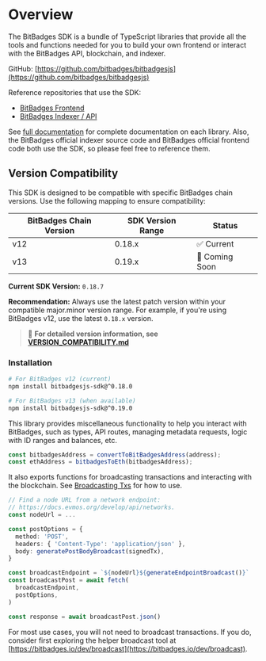 # Overview

The BitBadges SDK is a bundle of TypeScript libraries that provide all the tools and functions needed for you to build your own frontend or interact with the BitBadges API, blockchain, and indexer.

GitHub: [https://github.com/bitbadges/bitbadgesjs](https://github.com/bitbadges/bitbadgesjs)

Reference repositories that use the SDK:

- [BitBadges Frontend](https://github.com/BitBadges/bitbadges-frontend)
- [BitBadges Indexer / API](https://github.com/BitBadges/bitbadges-indexer)

See [full documentation](full-documentation.md) for complete documentation on each library. Also, the BitBadges official indexer source code and BitBadges official frontend code both use the SDK, so please feel free to reference them.

## Version Compatibility

This SDK is designed to be compatible with specific BitBadges chain versions. Use the following mapping to ensure compatibility:

| BitBadges Chain Version | SDK Version Range | Status         |
| ----------------------- | ----------------- | -------------- |
| v12                     | 0.18.x            | ✅ Current     |
| v13                     | 0.19.x            | 🔄 Coming Soon |

**Current SDK Version:** `0.18.7`

**Recommendation:** Always use the latest patch version within your compatible major.minor version range. For example, if you're using BitBadges v12, use the latest `0.18.x` version.

> 📖 **For detailed version information, see [VERSION_COMPATIBILITY.md](./VERSION_COMPATIBILITY.md)**

### Installation

```bash
# For BitBadges v12 (current)
npm install bitbadgesjs-sdk@^0.18.0

# For BitBadges v13 (when available)
npm install bitbadgesjs-sdk@^0.19.0
```

This library provides miscellaneous functionality to help you interact with BitBadges, such as types, API routes, managing metadata requests, logic with ID ranges and balances, etc.

```typescript
const bitbadgesAddress = convertToBitBadgesAddress(address);
const ethAddress = bitbadgesToEth(bitbadgesAddress);
```

It also exports functions for broadcasting transactions and interacting with the blockchain. See [Broadcasting Txs](../create-and-broadcast-txs/) for how to use.

```typescript
// Find a node URL from a network endpoint:
// https://docs.evmos.org/develop/api/networks.
const nodeUrl = ...

const postOptions = {
  method: 'POST',
  headers: { 'Content-Type': 'application/json' },
  body: generatePostBodyBroadcast(signedTx),
}

const broadcastEndpoint = `${nodeUrl}${generateEndpointBroadcast()}`
const broadcastPost = await fetch(
  broadcastEndpoint,
  postOptions,
)

const response = await broadcastPost.json()
```

For most use cases, you will not need to broadcast transactions. If you do, consider first exploring the helper broadcast tool at [https://bitbadges.io/dev/broadcast](https://bitbadges.io/dev/broadcast).
